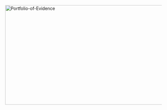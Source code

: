 <img src="https://socialify.git.ci/Thobani660/Portfolio-of-Evidence/image?language=1&owner=1&name=1&stargazers=1&theme=Light" alt="Portfolio-of-Evidence" width="640" height="320" />
